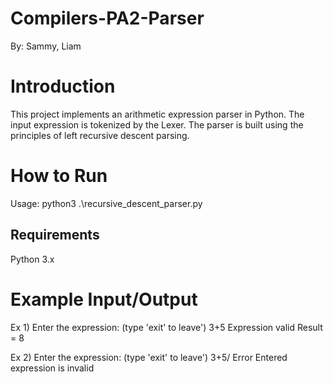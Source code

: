 # Compilers-PA2-Parser
By: Sammy, Liam

# Introduction
This project implements an arithmetic expression parser in Python. The input expression is tokenized by the Lexer. The parser is built using the principles of left recursive descent parsing. 

# How to Run
Usage: python3 .\recursive_descent_parser.py

## Requirements
Python 3.x

# Example Input/Output
Ex 1)
Enter the expression: (type 'exit' to leave')
3+5 
Expression valid
Result = 8

Ex 2)
Enter the expression: (type 'exit' to leave')
3+5/ 
Error Entered expression is invalid
